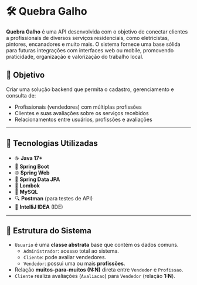 # 🛠️ Quebra Galho

**Quebra Galho** é uma API desenvolvida com o objetivo de conectar clientes a profissionais de diversos serviços residenciais, como eletricistas, pintores, encanadores e muito mais. O sistema fornece uma base sólida para futuras integrações com interfaces web ou mobile, promovendo praticidade, organização e valorização do trabalho local.

## 📌 Objetivo

Criar uma solução backend que permita o cadastro, gerenciamento e consulta de:
- Profissionais (vendedores) com múltiplas profissões
- Clientes e suas avaliações sobre os serviços recebidos
- Relacionamentos entre usuários, profissões e avaliações

---

## 🧱 Tecnologias Utilizadas

- ☕ **Java 17+**
- 🌱 **Spring Boot**
- 🌐 **Spring Web**
- 🧾 **Spring Data JPA**
- 🧰 **Lombok**
- 🐬 **MySQL**
- 🔍 **Postman** (para testes de API)
- 🧠 **IntelliJ IDEA** (IDE)

---

## 🧩 Estrutura do Sistema

- `Usuario` é uma **classe abstrata** base que contém os dados comuns.
  - `Administrador`: acesso total ao sistema.
  - `Cliente`: pode avaliar vendedores.
  - `Vendedor`: possui uma ou mais **profissões**.
- Relação **muitos-para-muitos (N:N)** direta entre `Vendedor` e `Profissao`.
- `Cliente` realiza avaliações (`Avaliacao`) para `Vendedor` (relação **1:N**).

